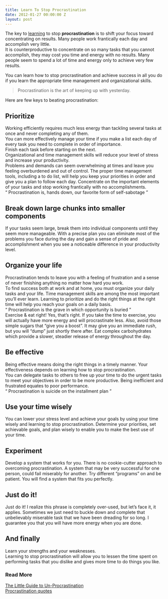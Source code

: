 ```yaml
---
title: Learn To Stop Procrastination
date: 2012-01-27 00:00:00 Z
layout: post
---
```


The key to [learning][1] to stop **procrastination** is to shift your focus toward concentrating on results. Many people work frantically each day and accomplish very little.  
It is counterproductive to concentrate on so many tasks that you cannot accomplish, they may cost you time and energy with no results. Many people seem to spend a lot of time and energy only to achieve very few results.  


You can learn how to stop procrastination and achieve success in all you do if you learn the appropriate time management and organizational skills.  
>Procrastination is the art of keeping up with yesterday. 

Here are few keys to beating procrastination:

## Prioritize 

Working efficiently requires much less energy than tackling several tasks at once and never completing any of them.  
You can more effectively manage your time if you make a list each day of every task you need to complete in order of importance.  
Finish each task before starting on the next.  
Organizational and time management skills will reduce your level of stress and increase your productivity.  
Problems and demands can seem overwhelming at times and leave you feeling overburdened and out of control. The proper time management tools, including a to do list, will help you keep your priorities in order and give you a plan to follow each day. Concentrate on the important elements of your tasks and stop working frantically with no accomplishments.  
<q> Procrastination is, hands down, our favorite form of self-sabotage </q>

## Break down large chunks into smaller components 

If your tasks seem large, break them into individual components until they seem more manageable. With a precise plan you can eliminate most of the problems you face during the day and gain a sense of pride and accomplishment when you see a noticeable difference in your productivity level. 

## Organize your life 

Procrastination tends to leave you with a feeling of frustration and a sense of never finishing anything no matter how hard you work.  
To find success both at work and at home, you must organize your daily tasks and your life. Time management skills are among the most important you&#8217;ll ever learn. Learning to prioritize and do the right things at the right time will help you reach your goals on a daily basis.  
<q> Procrastination is the grave in which opportunity is buried </q>  
Exercise & eat right! Yes, that’s right. If you take the time to exercise, you will actually have more energy and will procrastinate less. Also, avoid those simple sugars that “give you a boost”. It may give you an immediate rush, but you will “dump” just shortly there after. Eat complex carbohydrates which provide a slower, steadier release of energy throughout the day.

## Be effective 

Being effective means doing the right things in a timely manner. Your effectiveness depends on learning how to stop procrastination.  
You can delegate tasks to others to free up your time to do the urgent tasks to meet your objectives in order to be more productive. Being inefficient and frustrated equates to poor performance.  
<q> Procrastination is suicide on the installment plan </q>

## Use your time wisely 

You can lower your stress level and achieve your goals by using your time wisely and learning to stop procrastination. Determine your priorities, set achievable goals, and plan wisely to enable you to make the best use of your time.

## Experiment 

Develop a system that works for you. There is no cookie-cutter approach to overcoming procrastination. A system that may be very successful for one person, could fail miserably for another. Try different “programs” on and be patient. You will find a system that fits you perfectly. 

## Just do it! 

Just do it! I realize this phrase is completely over-used, but let’s face it, it applies. Sometimes we just need to buckle down and complete that unbelievably miserable task that we have been dreading for so long. I guarantee you that you will have more energy when you are done.

## And finally 

Learn your strengths and your weaknesses.  
Learning to stop procrastination will allow you to lessen the time spent on performing tasks that you dislike and gives more time to do things you like.

### Read More 

[The Little Guide to Un-Procrastination][2]  
[Procrastination quotes][3]

 [1]: http://www.burhaninho.com/rewards-reading/
 [2]: http://zenhabits.net/un-procrastinate/
 [3]: http://www.stopprocrastinatinginfo.com/procrastination-quotes.htm
